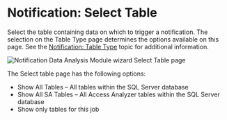 # Notification: Select Table

Select the table containing data on which to trigger a notification. The selection on the Table Type page determines the options available on this page. See the [Notification: Table Type](/docs/accessanalyzer/accessanalyzer/enterpriseauditor/admin/analysis/notification/tabletype.md) topic for additional information.

![Notification Data Analysis Module wizard Select Table page](/img/product_docs/accessanalyzer/accessanalyzer/enterpriseauditor/admin/analysis/notification/selecttable.png)

The Select table page has the following options:

- Show All Tables – All tables within the SQL Server database
- Show All SA Tables – All Access Analyzer tables within the SQL Server database
- Show only tables for this job
